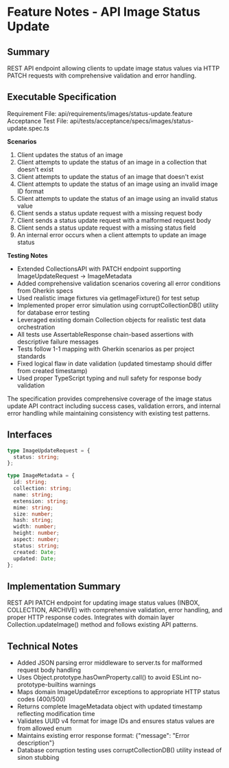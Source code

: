 # Feature Notes - API Image Status Update

## Summary
REST API endpoint allowing clients to update image status values via HTTP PATCH requests with comprehensive validation and error handling.

## Executable Specification
Requirement File: api/requirements/images/status-update.feature
Acceptance Test File: api/tests/acceptance/specs/images/status-update.spec.ts

**Scenarios**
1. Client updates the status of an image
2. Client attempts to update the status of an image in a collection that doesn't exist
3. Client attempts to update the status of an image that doesn't exist
4. Client attempts to update the status of an image using an invalid image ID format
5. Client attempts to update the status of an image using an invalid status value
6. Client sends a status update request with a missing request body
7. Client sends a status update request with a malformed request body
8. Client sends a status update request with a missing status field
9. An internal error occurs when a client attempts to update an image status

**Testing Notes**
- Extended CollectionsAPI with PATCH endpoint supporting ImageUpdateRequest → ImageMetadata
- Added comprehensive validation scenarios covering all error conditions from Gherkin specs
- Used realistic image fixtures via getImageFixture() for test setup
- Implemented proper error simulation using corruptCollectionDB() utility for database error testing
- Leveraged existing domain Collection objects for realistic test data orchestration
- All tests use AssertableResponse chain-based assertions with descriptive failure messages
- Tests follow 1-1 mapping with Gherkin scenarios as per project standards
- Fixed logical flaw in date validation (updated timestamp should differ from created timestamp)
- Used proper TypeScript typing and null safety for response body validation

The specification provides comprehensive coverage of the image status update API contract including success cases, validation errors, and internal error handling while maintaining consistency with existing test patterns.

## Interfaces
```ts
type ImageUpdateRequest = {
  status: string;
};

type ImageMetadata = {
  id: string;
  collection: string;
  name: string;
  extension: string;
  mime: string;
  size: number;
  hash: string;
  width: number;
  height: number;
  aspect: number;
  status: string;
  created: Date;
  updated: Date;
};
```

## Implementation Summary
REST API PATCH endpoint for updating image status values (INBOX, COLLECTION, ARCHIVE) with comprehensive validation, error handling, and proper HTTP response codes. Integrates with domain layer Collection.updateImage() method and follows existing API patterns.

## Technical Notes
- Added JSON parsing error middleware to server.ts for malformed request body handling
- Uses Object.prototype.hasOwnProperty.call() to avoid ESLint no-prototype-builtins warnings
- Maps domain ImageUpdateError exceptions to appropriate HTTP status codes (400/500)
- Returns complete ImageMetadata object with updated timestamp reflecting modification time
- Validates UUID v4 format for image IDs and ensures status values are from allowed enum
- Maintains existing error response format: {"message": "Error description"}
- Database corruption testing uses corruptCollectionDB() utility instead of sinon stubbing